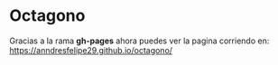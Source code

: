 # Octagono 
 Gracias a la rama **gh-pages** ahora puedes ver la pagina corriendo en:
https://anndresfelipe29.github.io/octagono/
